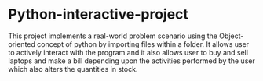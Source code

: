 # Python-interactive-project

This project implements a real-world problem scenario using the Object-oriented concept of python by importing files within a folder. It allows user to actively interact with the program and it also allows user  to buy and sell laptops and make a bill depending upon the activities performed by the user which also alters the quantities in stock.
